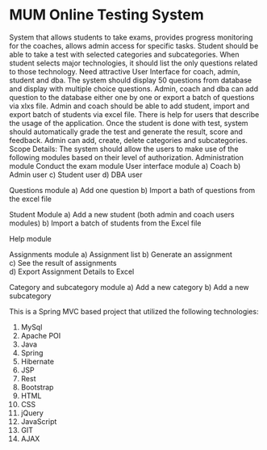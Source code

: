 # MUM Online Testing System
 
System that allows students to take exams, provides progress monitoring for the coaches, allows admin access for specific tasks. Student should be able to take a test with selected categories and subcategories. When student selects major technologies, it should list the only questions related to those technology. Need attractive User Interface for coach, admin, student and dba. The system should display 50 questions from database and display with multiple choice questions. Admin, coach and dba can add question to the database either one by one or export a batch of questions via xlxs file. Admin and coach should be able to add student, import and export batch of students via excel file. There is help for users that describe the usage of the application. Once the student is done with test, system should automatically grade the test and generate the result, score and feedback. Admin can add, create, delete categories and subcategories. 
Scope Details:
   The system should allow the users to make use of the following modules based on their level of authorization.
Administration module
Conduct the exam module
User interface module
a) 	Coach
b) 	Admin user
c)  Student user
d) 	DBA user


Questions module
a) 	Add one question
b) 	Import a bath of questions from the excel file


Student Module
a) 	Add a new student (both admin and coach users modules)
b) 	Import a batch of students from the Excel file


Help module


Assignments module
a) 	Assignment list
b) 	Generate an assignment		
c)  	See the result of assignments	
d) 	Export Assignment Details to Excel


Category and subcategory module
a) 	Add a new category
b) 	Add a new subcategory



This is a Spring MVC based project that utilized the following technologies:
1.	MySql
2.	Apache POI
3.	Java
4.	Spring
5.	Hibernate
6.	JSP
7.	Rest
8.	Bootstrap 
9.	HTML
10.	 CSS
11.	jQuery
12.	JavaScript
13.	GIT
14.	AJAX
